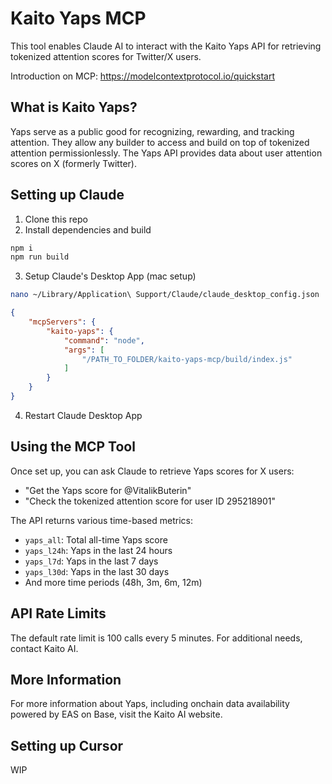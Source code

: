 # Kaito Yaps MCP

This tool enables Claude AI to interact with the Kaito Yaps API for retrieving tokenized attention scores for Twitter/X users.

Introduction on MCP: https://modelcontextprotocol.io/quickstart

## What is Kaito Yaps?

Yaps serve as a public good for recognizing, rewarding, and tracking attention. They allow any builder to access and build on top of tokenized attention permissionlessly. The Yaps API provides data about user attention scores on X (formerly Twitter).

## Setting up Claude

1. Clone this repo
2. Install dependencies and build

```sh
npm i
npm run build
```

3. Setup Claude's Desktop App (mac setup)

```sh
nano ~/Library/Application\ Support/Claude/claude_desktop_config.json
```

```json
{
    "mcpServers": {
        "kaito-yaps": {
            "command": "node",
            "args": [
                "/PATH_TO_FOLDER/kaito-yaps-mcp/build/index.js"
            ]
        }
    }
}
```

4. Restart Claude Desktop App

## Using the MCP Tool

Once set up, you can ask Claude to retrieve Yaps scores for X users:

- "Get the Yaps score for @VitalikButerin"
- "Check the tokenized attention score for user ID 295218901"

The API returns various time-based metrics:
- `yaps_all`: Total all-time Yaps score
- `yaps_l24h`: Yaps in the last 24 hours
- `yaps_l7d`: Yaps in the last 7 days
- `yaps_l30d`: Yaps in the last 30 days
- And more time periods (48h, 3m, 6m, 12m)

## API Rate Limits

The default rate limit is 100 calls every 5 minutes. For additional needs, contact Kaito AI.

## More Information

For more information about Yaps, including onchain data availability powered by EAS on Base, visit the Kaito AI website.

## Setting up Cursor

WIP 
